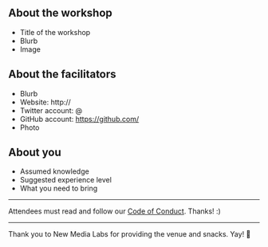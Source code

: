 ## About the workshop

* Title of the workshop
* Blurb
* Image

## About the facilitators

* Blurb
* Website: http://
* Twitter account: @
* GitHub account: https://github.com/
* Photo

## About you

* Assumed knowledge
* Suggested experience level
* What you need to bring

---

Attendees must read and follow our [Code of Conduct](http://ctfeds.org/code-of-conduct/). Thanks! :)

---

Thank you to New Media Labs for providing the venue and snacks. Yay! 🎉
